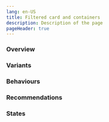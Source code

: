 ```yaml
---
lang: en-US
title: Filtered card and containers
description: Description of the page
pageHeader: true
---
```


### Overview

### Variants

### Behaviours

### Recommendations

### States